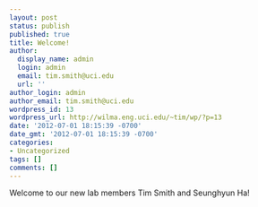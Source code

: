 ```yaml
---
layout: post
status: publish
published: true
title: Welcome!
author:
  display_name: admin
  login: admin
  email: tim.smith@uci.edu
  url: ''
author_login: admin
author_email: tim.smith@uci.edu
wordpress_id: 13
wordpress_url: http://wilma.eng.uci.edu/~tim/wp/?p=13
date: '2012-07-01 18:15:39 -0700'
date_gmt: '2012-07-01 18:15:39 -0700'
categories:
- Uncategorized
tags: []
comments: []
---
```

<p>Welcome to our new lab members Tim Smith and Seunghyun Ha!</p>
